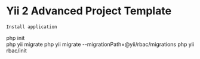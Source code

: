 Yii 2 Advanced Project Template
===============================
`Install application`
 
 php init   
 php yii migrate
 php yii migrate --migrationPath=@yii/rbac/migrations
 php yii rbac/init
